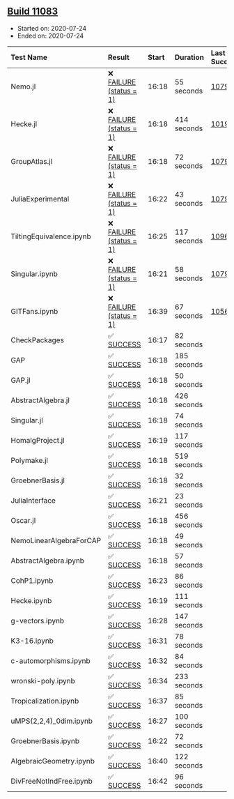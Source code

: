 ## [Build 11083](https://oscarci.mathematik.uni-kl.de/job/oscar/11083/)

* Started on: 2020-07-24
* Ended on: 2020-07-24

| Test Name    | Result | Start | Duration | Last Success | First Failure |
|:-------------|:-------|:------|:---------|:-------------|:--------------|
| Nemo.jl | ❌ [FAILURE (status = 1)](https://oscarci.mathematik.uni-kl.de/job/oscar/11083/artifact/logs/build-11083/Nemo.jl.log) | 16:18 | 55 seconds | [10790](https://oscarci.mathematik.uni-kl.de/job/oscar/10790/) | [10791](https://oscarci.mathematik.uni-kl.de/job/oscar/10791/) |
| Hecke.jl | ❌ [FAILURE (status = 1)](https://oscarci.mathematik.uni-kl.de/job/oscar/11083/artifact/logs/build-11083/Hecke.jl.log) | 16:18 | 414 seconds | [10197](https://oscarci.mathematik.uni-kl.de/job/oscar/10197/) | [10198](https://oscarci.mathematik.uni-kl.de/job/oscar/10198/) |
| GroupAtlas.jl | ❌ [FAILURE (status = 1)](https://oscarci.mathematik.uni-kl.de/job/oscar/11083/artifact/logs/build-11083/GroupAtlas.jl.log) | 16:18 | 72 seconds | [10790](https://oscarci.mathematik.uni-kl.de/job/oscar/10790/) | [10791](https://oscarci.mathematik.uni-kl.de/job/oscar/10791/) |
| JuliaExperimental | ❌ [FAILURE (status = 1)](https://oscarci.mathematik.uni-kl.de/job/oscar/11083/artifact/logs/build-11083/JuliaExperimental.log) | 16:22 | 43 seconds | [10790](https://oscarci.mathematik.uni-kl.de/job/oscar/10790/) | [10791](https://oscarci.mathematik.uni-kl.de/job/oscar/10791/) |
| TiltingEquivalence.ipynb | ❌ [FAILURE (status = 1)](https://oscarci.mathematik.uni-kl.de/job/oscar/11083/artifact/logs/build-11083/TiltingEquivalence.ipynb.log) | 16:25 | 117 seconds | [10962](https://oscarci.mathematik.uni-kl.de/job/oscar/10962/) | [10963](https://oscarci.mathematik.uni-kl.de/job/oscar/10963/) |
| Singular.ipynb | ❌ [FAILURE (status = 1)](https://oscarci.mathematik.uni-kl.de/job/oscar/11083/artifact/logs/build-11083/Singular.ipynb.log) | 16:21 | 58 seconds | [10790](https://oscarci.mathematik.uni-kl.de/job/oscar/10790/) | [10791](https://oscarci.mathematik.uni-kl.de/job/oscar/10791/) |
| GITFans.ipynb | ❌ [FAILURE (status = 1)](https://oscarci.mathematik.uni-kl.de/job/oscar/11083/artifact/logs/build-11083/GITFans.ipynb.log) | 16:39 | 67 seconds | [10566](https://oscarci.mathematik.uni-kl.de/job/oscar/10566/) | [10567](https://oscarci.mathematik.uni-kl.de/job/oscar/10567/) |
| CheckPackages | ✅ [SUCCESS](https://oscarci.mathematik.uni-kl.de/job/oscar/11083/artifact/logs/build-11083/CheckPackages.log) | 16:17 | 82 seconds |  |  |
| GAP | ✅ [SUCCESS](https://oscarci.mathematik.uni-kl.de/job/oscar/11083/artifact/logs/build-11083/GAP.log) | 16:18 | 185 seconds |  |  |
| GAP.jl | ✅ [SUCCESS](https://oscarci.mathematik.uni-kl.de/job/oscar/11083/artifact/logs/build-11083/GAP.jl.log) | 16:18 | 50 seconds |  |  |
| AbstractAlgebra.jl | ✅ [SUCCESS](https://oscarci.mathematik.uni-kl.de/job/oscar/11083/artifact/logs/build-11083/AbstractAlgebra.jl.log) | 16:18 | 426 seconds |  |  |
| Singular.jl | ✅ [SUCCESS](https://oscarci.mathematik.uni-kl.de/job/oscar/11083/artifact/logs/build-11083/Singular.jl.log) | 16:18 | 74 seconds |  |  |
| HomalgProject.jl | ✅ [SUCCESS](https://oscarci.mathematik.uni-kl.de/job/oscar/11083/artifact/logs/build-11083/HomalgProject.jl.log) | 16:19 | 117 seconds |  |  |
| Polymake.jl | ✅ [SUCCESS](https://oscarci.mathematik.uni-kl.de/job/oscar/11083/artifact/logs/build-11083/Polymake.jl.log) | 16:18 | 519 seconds |  |  |
| GroebnerBasis.jl | ✅ [SUCCESS](https://oscarci.mathematik.uni-kl.de/job/oscar/11083/artifact/logs/build-11083/GroebnerBasis.jl.log) | 16:18 | 32 seconds |  |  |
| JuliaInterface | ✅ [SUCCESS](https://oscarci.mathematik.uni-kl.de/job/oscar/11083/artifact/logs/build-11083/JuliaInterface.log) | 16:21 | 23 seconds |  |  |
| Oscar.jl | ✅ [SUCCESS](https://oscarci.mathematik.uni-kl.de/job/oscar/11083/artifact/logs/build-11083/Oscar.jl.log) | 16:18 | 456 seconds |  |  |
| NemoLinearAlgebraForCAP | ✅ [SUCCESS](https://oscarci.mathematik.uni-kl.de/job/oscar/11083/artifact/logs/build-11083/NemoLinearAlgebraForCAP.log) | 16:18 | 49 seconds |  |  |
| AbstractAlgebra.ipynb | ✅ [SUCCESS](https://oscarci.mathematik.uni-kl.de/job/oscar/11083/artifact/logs/build-11083/AbstractAlgebra.ipynb.log) | 16:18 | 57 seconds |  |  |
| CohP1.ipynb | ✅ [SUCCESS](https://oscarci.mathematik.uni-kl.de/job/oscar/11083/artifact/logs/build-11083/CohP1.ipynb.log) | 16:23 | 86 seconds |  |  |
| Hecke.ipynb | ✅ [SUCCESS](https://oscarci.mathematik.uni-kl.de/job/oscar/11083/artifact/logs/build-11083/Hecke.ipynb.log) | 16:19 | 111 seconds |  |  |
| g-vectors.ipynb | ✅ [SUCCESS](https://oscarci.mathematik.uni-kl.de/job/oscar/11083/artifact/logs/build-11083/g-vectors.ipynb.log) | 16:28 | 147 seconds |  |  |
| K3-16.ipynb | ✅ [SUCCESS](https://oscarci.mathematik.uni-kl.de/job/oscar/11083/artifact/logs/build-11083/K3-16.ipynb.log) | 16:31 | 78 seconds |  |  |
| c-automorphisms.ipynb | ✅ [SUCCESS](https://oscarci.mathematik.uni-kl.de/job/oscar/11083/artifact/logs/build-11083/c-automorphisms.ipynb.log) | 16:32 | 84 seconds |  |  |
| wronski-poly.ipynb | ✅ [SUCCESS](https://oscarci.mathematik.uni-kl.de/job/oscar/11083/artifact/logs/build-11083/wronski-poly.ipynb.log) | 16:34 | 233 seconds |  |  |
| Tropicalization.ipynb | ✅ [SUCCESS](https://oscarci.mathematik.uni-kl.de/job/oscar/11083/artifact/logs/build-11083/Tropicalization.ipynb.log) | 16:37 | 85 seconds |  |  |
| uMPS(2,2,4)_0dim.ipynb | ✅ [SUCCESS](https://oscarci.mathematik.uni-kl.de/job/oscar/11083/artifact/logs/build-11083/uMPS-2-2-4-_0dim.ipynb.log) | 16:27 | 100 seconds |  |  |
| GroebnerBasis.ipynb | ✅ [SUCCESS](https://oscarci.mathematik.uni-kl.de/job/oscar/11083/artifact/logs/build-11083/GroebnerBasis.ipynb.log) | 16:22 | 72 seconds |  |  |
| AlgebraicGeometry.ipynb | ✅ [SUCCESS](https://oscarci.mathematik.uni-kl.de/job/oscar/11083/artifact/logs/build-11083/AlgebraicGeometry.ipynb.log) | 16:40 | 122 seconds |  |  |
| DivFreeNotIndFree.ipynb | ✅ [SUCCESS](https://oscarci.mathematik.uni-kl.de/job/oscar/11083/artifact/logs/build-11083/DivFreeNotIndFree.ipynb.log) | 16:42 | 96 seconds |  |  |
